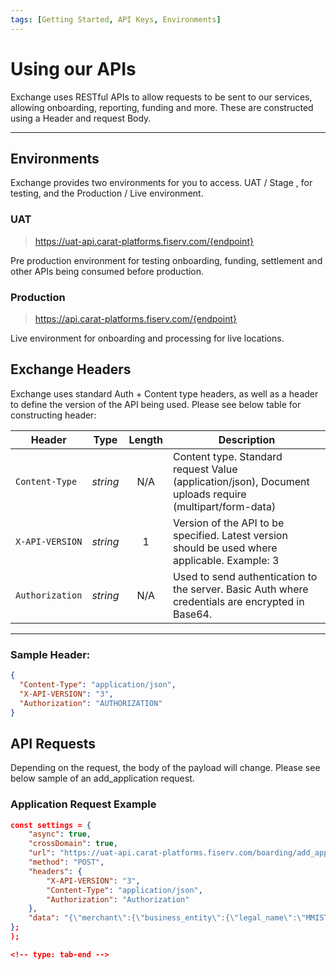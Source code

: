 ```yaml
---
tags: [Getting Started, API Keys, Environments]
---
```


# Using our APIs

Exchange uses RESTful APIs to allow requests to be sent to our services, allowing onboarding, reporting, funding and more. These are constructed using a Header and request Body.

---
## Environments

Exchange provides two environments for you to access. UAT / Stage , for testing, and the Production / Live environment.

### UAT
<!-- theme: info -->
> https://uat-api.carat-platforms.fiserv.com/{endpoint}

Pre production environment for testing onboarding, funding, settlement and other APIs being consumed before production.

### Production
<!-- theme: info -->
> https://api.carat-platforms.fiserv.com/{endpoint}

Live environment for onboarding and processing for live locations.
## Exchange Headers

Exchange uses standard Auth + Content type headers, as well as a header to define the version of the API being used. Please see below table for constructing header:

<!--
type: tab
titles: API Headers, Example
-->
| Header | Type | Length | Description |
| -------- | :--: | :------------: | ------------------ |
| `Content-Type` | *string* | N/A |  Content type. Standard request Value (application/json), Document uploads require (multipart/form-data) |
| `X-API-VERSION` | *string* | 1 | Version of the API to be specified. Latest version should be used where applicable. Example: 3 |
| `Authorization` | *string* | N/A | Used to send authentication to the server. Basic Auth where credentials are encrypted in Base64. |

---

<!-- type: tab -->

### Sample Header:

```json
{
  "Content-Type": "application/json",
  "X-API-VERSION": "3",
  "Authorization": "AUTHORIZATION"
}
```

<!-- type: tab-end -->

## API Requests

Depending on the request, the body of the payload will change. Please see below sample of an add_application request.

### Application Request Example

```json
const settings = {
	"async": true,
	"crossDomain": true,
	"url": "https://uat-api.carat-platforms.fiserv.com/boarding/add_application",
	"method": "POST",
	"headers": {
		"X-API-VERSION": "3",
		"Content-Type": "application/json",
		"Authorization": "Authorization"
	},
	"data": "{\"merchant\":{\"business_entity\":{\"legal_name\":\"MMISTEST Legal Name\",\"ownership_entity_type\":\"L\",\"foreign_entity\":\"0\",\"irs_filing_name\":\"MMISTEST IRS Name\",\"irs_status\":\"N\",\"tin_type\":\"2\",\"int_tax_exempt_flag\":\"1\",\"business_tin_ssn_number\":\"666989898\",\"mcc_code\":\"5733\",\"business_category\":\"E\",\"foundation_date\":\"2020-01-01\",\"date_incorporated\":\"2020-01-01\",\"incorp_state\":\"CA\"},\"owners\":[{\"owner_first_name\":\"Jane\",\"owner_surname\":\"Doe\",\"contact_dob\":\"1980-01-01\",\"owner_nationality\":\"840\",\"owner_position\":\"CEO\",\"owner_phone_code\":\"US|1\",\"owner_phone_no\":\"3339898989\",\"owner_date_started\":\"2020-03-31\",\"owner_email\":\"email@domain.com\",\"owner_tin_ssn_number\":\"666989898\",\"is_main_principal\":\"1\",\"ownership_perc\":\"100\",\"contacts\":[{\"zip_code\":\"12345\",\"street_line_1\":\"Sample street 1\",\"city\":\"Sample City\",\"county_code\":\"CA\",\"country_code\":\"840\"}]}],\"registration_address\":{\"zip_code\":\"12345\",\"street_line_1\":\"Sample street 1\",\"city\":\"Sample City\",\"county_code\":\"CA\",\"country_code\":\"840\"},\"offer_package\":{\"package_external_id\":\"OPK01-AB8823-0F2E9-8823J-CC924-C7D40-BCB28\"},\"acquiring_offer\":{\"transaction_pricing_external_id\":\"TP123-8823J-A5ABB-AB8823-65923-34A33-BCB28\"},\"merchant_sub_group\":{\"group_name\":\"Subgroup\"}}}"
};
);

<!-- type: tab-end -->



